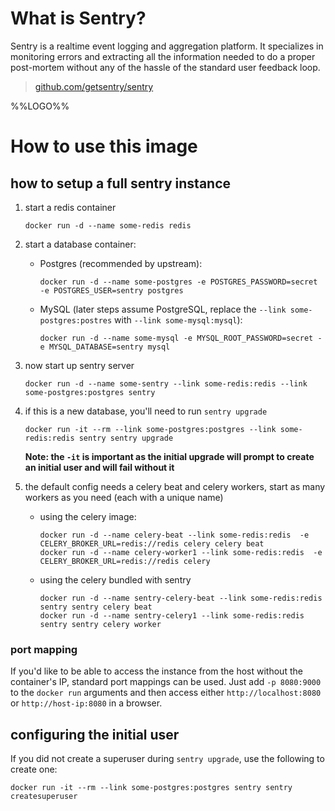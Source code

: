 # What is Sentry?

Sentry is a realtime event logging and aggregation platform. It specializes in monitoring errors and extracting all the information needed to do a proper post-mortem without any of the hassle of the standard user feedback loop.

> [github.com/getsentry/sentry](https://github.com/getsentry/sentry)

%%LOGO%%

# How to use this image

## how to setup a full sentry instance

1.	start a redis container

		docker run -d --name some-redis redis

2.	start a database container:

	-	Postgres (recommended by upstream):

			docker run -d --name some-postgres -e POSTGRES_PASSWORD=secret -e POSTGRES_USER=sentry postgres

	-	MySQL (later steps assume PostgreSQL, replace the `--link some-postgres:postres` with `--link some-mysql:mysql`):

			docker run -d --name some-mysql -e MYSQL_ROOT_PASSWORD=secret -e MYSQL_DATABASE=sentry mysql

3.	now start up sentry server

		docker run -d --name some-sentry --link some-redis:redis --link some-postgres:postgres sentry

4.	if this is a new database, you'll need to run `sentry upgrade`

		docker run -it --rm --link some-postgres:postgres --link some-redis:redis sentry sentry upgrade

	**Note: the `-it` is important as the initial upgrade will prompt to create an initial user and will fail without it**

5.	the default config needs a celery beat and celery workers, start as many workers as you need (each with a unique name)

	-	using the celery image:

			docker run -d --name celery-beat --link some-redis:redis  -e CELERY_BROKER_URL=redis://redis celery celery beat
			docker run -d --name celery-worker1 --link some-redis:redis  -e CELERY_BROKER_URL=redis://redis celery

	-	using the celery bundled with sentry

			docker run -d --name sentry-celery-beat --link some-redis:redis sentry sentry celery beat
			docker run -d --name sentry-celery1 --link some-redis:redis sentry sentry celery worker

### port mapping

If you'd like to be able to access the instance from the host without the container's IP, standard port mappings can be used. Just add `-p 8080:9000` to the `docker run` arguments and then access either `http://localhost:8080` or `http://host-ip:8080` in a browser.

## configuring the initial user

If you did not create a superuser during `sentry upgrade`, use the following to create one:

	docker run -it --rm --link some-postgres:postgres sentry sentry createsuperuser
